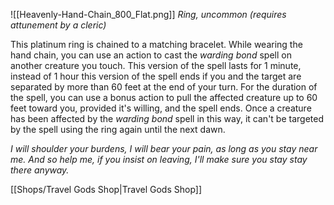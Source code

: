 ![[Heavenly-Hand-Chain_800_Flat.png]]
*Ring, uncommon (requires attunement by a cleric)*

This platinum ring is chained to a matching bracelet. While wearing the hand chain, you can use an action to cast the *warding bond* spell on another creature you touch. This version of the spell lasts for 1 minute, instead of 1 hour this version of the spell ends if you and the target are separated by more than 60 feet at the end of your turn. For the duration of the spell, you can use a bonus action to pull the affected creature up to 60 feet toward you, provided it's willing, and the spell ends. Once a creature has been affected by the *warding bond* spell in this way, it can't be targeted by the spell using the ring again until the next dawn.

*I will shoulder your burdens, I will bear your pain, as long as you stay near me.*
*And so help me, if you insist on leaving, I'll make sure you stay stay there anyway.*

[[Shops/Travel Gods Shop|Travel Gods Shop]]